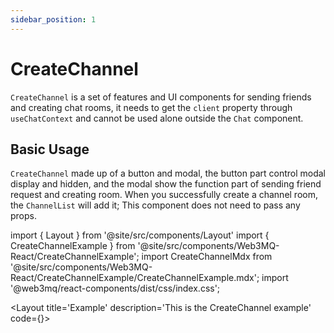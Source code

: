 ```yaml
---
sidebar_position: 1
---
```


# CreateChannel

`CreateChannel` is a set of features and UI components for sending friends and creating chat rooms, it needs to get the `client` property through `useChatContext` and cannot be used alone outside the `Chat` component.

## Basic Usage
`CreateChannel` made up of a button and modal, the button part control modal display and hidden, and the modal show the function part of sending friend request and creating room. When you successfully create a channel room, the `ChannelList` will add it; This component does not need to pass any props.

import { Layout } from '@site/src/components/Layout'
import { CreateChannelExample } from '@site/src/components/Web3MQ-React/CreateChannelExample';
import CreateChannelMdx from '@site/src/components/Web3MQ-React/CreateChannelExample/CreateChannelExample.mdx';
import '@web3mq/react-components/dist/css/index.css';

<Layout
title='Example'
description='This is the CreateChannel example'
code={<CreateChannelMdx />}>
<CreateChannelExample />
</Layout>
